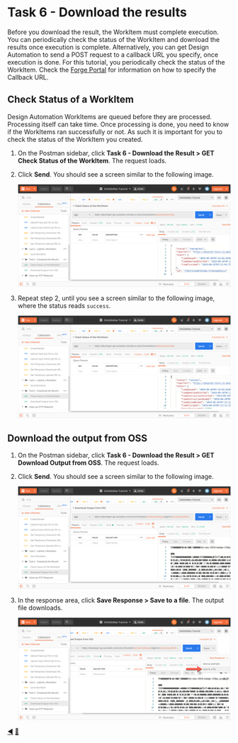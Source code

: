 # Task 6 - Download the results

Before you download the result, the WorkItem must complete execution. You can periodically check the status of the WorkItem and download the results once execution is complete. Alternatively, you can get Design Automation to send a POST request to a callback URL you specify, once execution is done. For this tutorial, you periodically check the status of the WorkItem. Check the [Forge Portal](https://forge.autodesk.com/en/docs/design-automation/v3/developers_guide/callbacks/) for information on how to specify the Callback URL.



## Check Status of a WorkItem

Design Automation WorkItems are queued before they are processed. Processing itself can take time. Once processing is done, you need to know if the WorkItems ran successfully or not. As such it is important for you to check the status of the WorkItem you created.

1. On the Postman sidebar, click **Task 6 - Download the Result > GET Check Status of the WorkItem**. The request loads.

2. Click **Send**. You should see a screen similar to the following image.

    ![WorkItem Status check result](../images/task6-check_status.png "WorkItem Status check result")

3. Repeat step 2, until you see a screen similar to the following image, where the status reads `success`.

    ![WorkItem Status check result](../images/task6-final_status.png "WorkItem Status check result")

## Download the output from OSS

1. On the Postman sidebar, click **Task 6 - Download the Result > GET Download Output from OSS**. The request loads.

2. Click **Send**. You should see a screen similar to the following image.

    ![Download Result](../images/task6-download_step_1.png "Download Result")

3. In the response area, click **Save Response > Save to a file**. The output file downloads.

    ![Download Result](../images/task6-download_step_2.png "Download Result")


[:arrow_backward:](task-5.md)  [:arrow_up_small:](../readme.md) 
